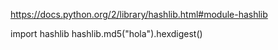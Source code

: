 https://docs.python.org/2/library/hashlib.html#module-hashlib

import hashlib
hashlib.md5("hola").hexdigest()
